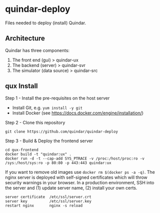 # quindar-deploy
Files needed to deploy (install) Quindar.


## Architecture

Quindar has three components:

1. The front end (gui)          > quindar-ux
2. The backend (server)         > quindar-svr
3. The simulator (data source)  > quindar-src




## qux Install

Step 1 - Install the pre-requisites on the host server

* Install Git, e.g. `yum install -y git`
* Install Docker (see https://docs.docker.com/engine/installation/)

Step 2 - Clone this repository 
```
git clone https://github.com/quindar/quindar-deploy
```

Step 3 - Build & Deploy the frontend server
```
cd qux-frontend
docker build -t "quindar:ux" .
docker run -d -t --cap-add SYS_PTRACE -v /proc:/host/proc:ro -v /sys:/host/sys:ro -p 80:80 -p 443:443 quindar:ux
```

If you want to remove old images use `docker rm $(docker ps -a -q)`. The nginx server is deployed with self-signed certificates which will throw security warnings in your browser. In a production environment, SSH into the server and (1) update server name, (2) install your own certs. 

```
server certificate  /etc/ssl/server.crt
server key          /etc/ssl/server.key
restart nginx       nginx -s reload
```


